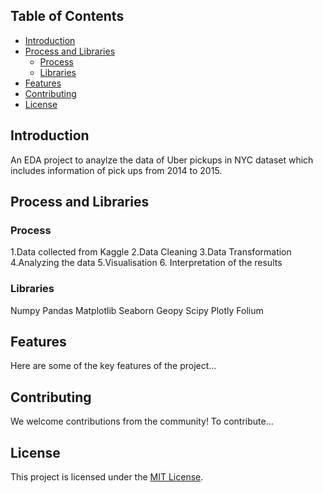 ## Table of Contents
- [Introduction](#introduction)
- [Process and Libraries](#Process-and-libraries)
  - [Process](#Process)
  - [Libraries](#Libraries)
- [Features](#features)
- [Contributing](#contributing)
- [License](#license)

## Introduction
An EDA project to anaylze the data of Uber pickups in NYC dataset which includes information of pick ups from 2014 to 2015.

## Process and Libraries
### Process
1.Data collected from Kaggle
2.Data Cleaning
3.Data Transformation
4.Analyzing the data
5.Visualisation
6. Interpretation of the results
### Libraries
Numpy
Pandas
Matplotlib
Seaborn
Geopy
Scipy
Plotly
Folium

## Features
Here are some of the key features of the project...

## Contributing
We welcome contributions from the community! To contribute...

## License
This project is licensed under the [MIT License](LICENSE).

